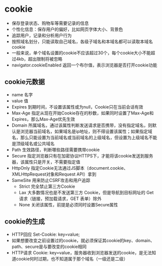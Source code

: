 # cookie
- 保存登录状态、购物车等需要记录的信息
- 个性化信息：保存用户的偏好，比如网页字体大小、背景色
- 追踪用户，记录和分析用户行为
- 按照域名划分，只能读取自己域名，各级子域名和本域名都可以读取本域名cookie
- 一般来说，单个域名设置的cookie不应该超过30个，每个cookie大小不能超过4kb，超出限制将被忽略
- navigator.cookieEnabled 返回一个布尔值，表示浏览器是否打开cookie功能

## cookie元数据
- name  名字
- value 值
- Expires   到期时间，不设置该属性或为null，Cookie只在当前会话有效
- Max-Age   指定从现在开始Cookie存在的秒数，如果同时设置了Max-Age和Expires，那么Max-Age优先生效
- Domain    所属域名，通过该属性判断发送请求是否携带，没有指定域名，则默认是浏览器当前域名，如果域名是ip地址，则不得设置该属性；如果指定域名，那么只能设置为当前域名或当前域名的上级域名，但设置为上级域名不能是顶级域名或公共域名
- Path  生效路径，判断哪些路径需要携带cookie
- Secure    指定浏览器只有在加密协议HTTPS下，才能将该cookie发送到服务器，该属性只是开关，不需要指定值
- HttpOnly  指定Cookie无法通过JS脚本（document.cookie、XMLHttpRequest对象和Request API）拿到
- SameSite  用来防止CSRF攻击和用户追踪
  - Strict  完全禁止第三方Cookie
  - Lax 大多数情况也是不发送第三方 Cookie，但是导航到目标网址的 Get 请求（链接，预加载请求，GET 表单）除外
  - None    关闭该属性，前提是必须同时设置Secure属性

## cookie的生成
- HTTP回应 Set-Cookie: key=value;
- 如果想要改变之前设置过的cookie，就必须保证其cookie的key、domain、path、secure是与要改变的cookie相同
- HTTP请求 Cookie: key=value，服务器收到浏览器发送的cookie，是无法知道cookie何时过期，也不知道属于那个域名（一级还是二级）